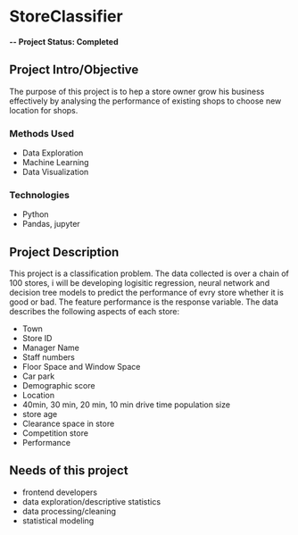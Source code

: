 # StoreClassifier

#### -- Project Status: Completed

## Project Intro/Objective
The purpose of this project is to hep a store owner grow his business effectively by analysing the performance of existing shops to choose new location for shops. 


### Methods Used
* Data Exploration
* Machine Learning
* Data Visualization


### Technologies
* Python
* Pandas, jupyter

## Project Description
This project is a classification problem. The data collected is over a chain of 100 stores, i will be developing logisitic regression, neural network and decision tree models to predict the performance of evry store whether it is good or bad. The feature performance is the response variable. The data describes the following aspects of each store:
  - Town
  - Store ID
  - Manager Name
  - Staff numbers
  - Floor Space and Window Space
  - Car park
  - Demographic score
  - Location
  - 40min, 30 min, 20 min, 10 min drive time population size
  - store age
  - Clearance space in store
  - Competition store
  - Performance

## Needs of this project

- frontend developers
- data exploration/descriptive statistics
- data processing/cleaning
- statistical modeling




   
